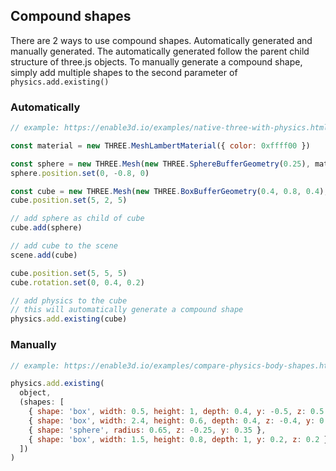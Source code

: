 ## Compound shapes

There are 2 ways to use compound shapes. Automatically generated and manually generated. The automatically generated follow the parent child structure of three.js objects. To manually generate a compound shape, simply add multiple shapes to the second parameter of `physics.add.existing()`

### Automatically

```javascript
// example: https://enable3d.io/examples/native-three-with-physics.html

const material = new THREE.MeshLambertMaterial({ color: 0xffff00 })

const sphere = new THREE.Mesh(new THREE.SphereBufferGeometry(0.25), material)
sphere.position.set(0, -0.8, 0)

const cube = new THREE.Mesh(new THREE.BoxBufferGeometry(0.4, 0.8, 0.4), material)
cube.position.set(5, 2, 5)

// add sphere as child of cube
cube.add(sphere)

// add cube to the scene
scene.add(cube)

cube.position.set(5, 5, 5)
cube.rotation.set(0, 0.4, 0.2)

// add physics to the cube
// this will automatically generate a compound shape
physics.add.existing(cube)
```

### Manually

```javascript
// example: https://enable3d.io/examples/compare-physics-body-shapes.html

physics.add.existing(
  object,
  (shapes: [
    { shape: 'box', width: 0.5, height: 1, depth: 0.4, y: -0.5, z: 0.5 },
    { shape: 'box', width: 2.4, height: 0.6, depth: 0.4, z: -0.4, y: 0.2 },
    { shape: 'sphere', radius: 0.65, z: -0.25, y: 0.35 },
    { shape: 'box', width: 1.5, height: 0.8, depth: 1, y: 0.2, z: 0.2 }
  ])
)
```
